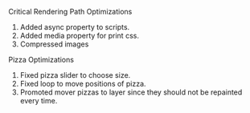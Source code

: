 Critical Rendering Path Optimizations
1) Added async property to scripts.
2) Added media property for print css.
3) Compressed images

Pizza Optimizations
1) Fixed pizza slider to choose size.
2) Fixed loop to move positions of pizza.
3) Promoted mover pizzas to layer since they should not be repainted every time.
